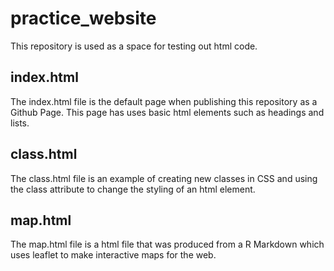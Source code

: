 # practice_website

This repository is used as a space for testing out html code.

## index.html
The index.html file is the default page when publishing this repository as a Github Page. This page has uses basic html elements such as headings and lists. 

## class.html
The class.html file is an example of creating new classes in CSS and using the class attribute to change the styling of an html element.

## map.html
The map.html file is a html file that was produced from a R Markdown which uses leaflet to make interactive maps for the web.
